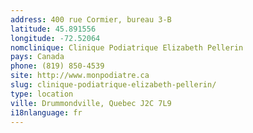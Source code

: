 ```yaml
---
address: 400 rue Cormier, bureau 3-B
latitude: 45.891556
longitude: -72.52064
nomclinique: Clinique Podiatrique Elizabeth Pellerin
pays: Canada
phone: (819) 850-4539
site: http://www.monpodiatre.ca
slug: clinique-podiatrique-elizabeth-pellerin/
type: location
ville: Drummondville, Quebec J2C 7L9
i18nlanguage: fr
---
```



